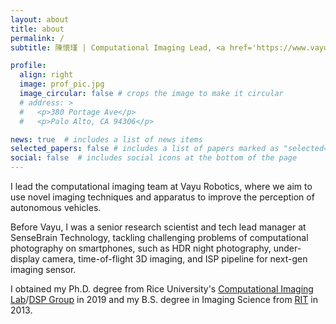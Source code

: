 ```yaml
---
layout: about
title: about
permalink: /
subtitle: 陳懷瑾 | Computational Imaging Lead, <a href='https://www.vayurobotics.com/'>Vayu Robotics</a>

profile:
  align: right
  image: prof_pic.jpg
  image_circular: false # crops the image to make it circular
  # address: >
  #   <p>380 Portage Ave</p>
  #   <p>Palo Alto, CA 94306</p>

news: true  # includes a list of news items
selected_papers: false # includes a list of papers marked as "selected={true}"
social: false  # includes social icons at the bottom of the page
---
```

I lead the computational imaging team at Vayu Robotics, where we aim to use novel imaging techniques and
apparatus to improve the perception of autonomous vehicles. 

Before Vayu, I was a senior research scientist and tech lead manager at
SenseBrain Technology, tackling challenging problems of computational photography on smartphones, such as 
HDR night photography, under-display camera, time-of-flight 3D imaging, and ISP pipeline for next-gen imaging sensor. 

I obtained my Ph.D. degree from Rice University's 
[Computational Imaging Lab](https://dsp.rice.edu/)/[DSP Group](https://dsp.rice.edu/) in 2019 and my B.S. degree in Imaging Science from [RIT](https://www.cis.rit.edu/) in 2013.